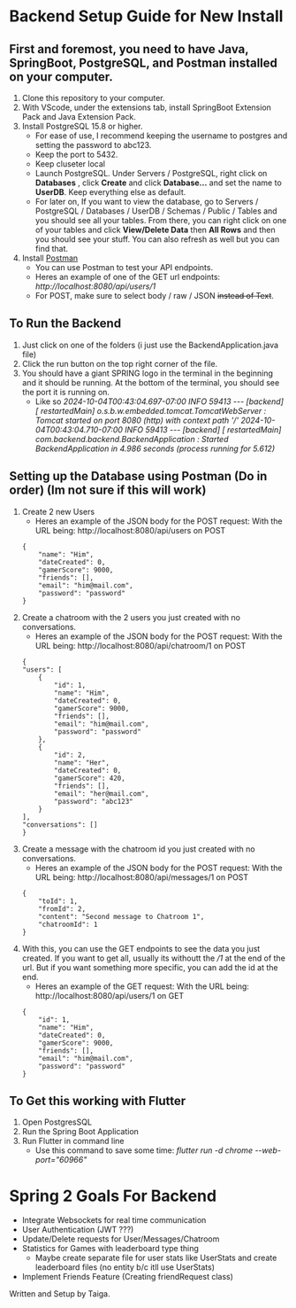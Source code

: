# Backend Setup Guide for New Install 

## First and foremost, you need to have Java, SpringBoot, PostgreSQL, and Postman installed on your computer.

1. Clone this repository to your computer.
2. With VScode, under the extensions tab, install SpringBoot Extension Pack and Java Extension Pack.
3. Install PostgreSQL 15.8 or higher. 
    * For ease of use, I recommend keeping the username to postgres and setting the password to abc123.
    * Keep the port to 5432.
    * Keep cluseter local 
    * Launch PostgreSQL. Under Servers / PostgreSQL, right click on **Databases** , click **Create** and click **Database...** and set the name to **UserDB**. Keep everything else as default.
    * For later on, If you want to view the database, go to Servers / PostgreSQL / Databases / UserDB / Schemas / Public / Tables and you should see all your tables. From there, you can right click on one of your tables and click **View/Delete Data** then **All Rows** and then you should see your stuff. You can also refresh as well but you can find that.
4. Install [Postman](https://www.postman.com/downloads/)
    * You can use Postman to test your API endpoints.
    * Heres an example of one of the GET url endpoints: _http://localhost:8080/api/users/1_
    * For POST, make sure to select body / raw / JSON ~~instead of Text~~.

## To Run the Backend

1. Just click on one of the folders (i just use the BackendApplication.java file)
2. Click the run button on the top right corner of the file.
3. You should have a giant SPRING logo in the terminal in the beginning and it should be running. At the bottom of the terminal, you should see the port it is running on.
    * Like so _2024-10-04T00:43:04.697-07:00  INFO 59413 --- [backend] [  restartedMain] o.s.b.w.embedded.tomcat.TomcatWebServer  : Tomcat started on port 8080 (http) with context path '/'
2024-10-04T00:43:04.710-07:00  INFO 59413 --- [backend] [  restartedMain] com.backend.backend.BackendApplication   : Started BackendApplication in 4.986 seconds (process running for 5.612)_

## Setting up the Database using Postman (Do in order) (Im not sure if this will work)

1. Create 2 new Users
    * Heres an example of the JSON body for the POST request:
    With the URL being: http://localhost:8080/api/users on POST
    ```
    {
        "name": "Him",
        "dateCreated": 0,
        "gamerScore": 9000,
        "friends": [],
        "email": "him@mail.com",
        "password": "password"
    }
    ```
2. Create a chatroom with the 2 users you just created with no conversations.
    * Heres an example of the JSON body for the POST request:
    With the URL being: http://localhost:8080/api/chatroom/1 on POST
    ```
    {
    "users": [
        {
            "id": 1,
            "name": "Him",
            "dateCreated": 0,
            "gamerScore": 9000,
            "friends": [],
            "email": "him@mail.com",
            "password": "password"
        },
        {
            "id": 2,
            "name": "Her",
            "dateCreated": 0,
            "gamerScore": 420,
            "friends": [],
            "email": "her@mail.com",
            "password": "abc123"
        }
    ],
    "conversations": []
    }
    ```
3. Create a message with the chatroom id you just created with no conversations.
    * Heres an example of the JSON body for the POST request:
    With the URL being: http://localhost:8080/api/messages/1 on POST
    ```
    {
        "toId": 1,
        "fromId": 2,
        "content": "Second message to Chatroom 1",
        "chatroomId": 1
    }
    ```
4. With this, you can use the GET endpoints to see the data you just created. If you want to get all, usually its withoutt the _/1_ at the end of the url. But if you want something more specific, you can add the id at the end.
    * Heres an example of the GET request:
    With the URL being: http://localhost:8080/api/users/1 on GET
    ```
    {
        "id": 1,
        "name": "Him",
        "dateCreated": 0,
        "gamerScore": 9000,
        "friends": [],
        "email": "him@mail.com",
        "password": "password"
    }
    ```
## To Get this working with Flutter

1. Open PostgresSQL 
2. Run the Spring Boot Application
3. Run Flutter in command line
   * Use this command to save some time:  _flutter run -d chrome --web-port="60966"_

# Spring 2 Goals For Backend

- Integrate Websockets for real time communication
- User Authentication (JWT ???)
- Update/Delete requests for User/Messages/Chatroom
- Statistics for Games with leaderboard type thing
    - Maybe create separate file for user stats like UserStats and create leaderboard files (no entity b/c itll use UserStats)
- Implement Friends Feature (Creating friendRequest class)








Written and Setup by Taiga. 
